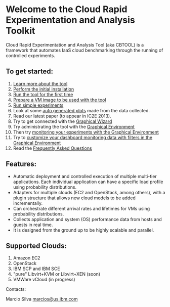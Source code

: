 # Welcome to the Cloud Rapid Experimentation and Analysis Toolkit

Cloud Rapid Experimentation and Analysis Tool (aka CBTOOL) is a framework that automates IaaS cloud benchmarking through the running of controlled experiments.

## To get started:

1. [Learn more about the tool](https://github.com/ibmcb/cbtool/wiki/DOC:-Table-of-Contents)
2. [Perform the initial installation](https://github.com/ibmcb/cbtool/wiki/HOWTO:-Initial-Installation)
3. [Run the tool for the first time](https://github.com/ibmcb/cbtool/wiki/HOWTO:-Running-the-tool-for-the-first-time)
4. [Prepare a VM image to be used with the tool](https://github.com/ibmcb/cbtool/wiki/HOWTO:-Preparing-a-VM-to-be-used-with-CloudBench-on-a-real-cloud)
5. [Run simple experiments](https://github.com/ibmcb/cbtool/wiki/HOWTO:-Run-simple-experiments)
6. Look at some [auto generated plots](https://github.com/ibmcb/cbtool/wiki/HOWTO:-Save-Monitoring-Data-on-the-Command-Line) made from the data collected.
7. Read our latest paper (to appear in IC2E 2013).
8. Try to get connected with the [Graphical Wizard](https://github.com/ibmcb/cbtool/wiki/HOWTO:-Using-the-Wizard-for-first-time-connection)
9. Try administrating the tool with the [Graphical Environment](https://github.com/ibmcb/cbtool/wiki/HOWTO:-Using-the-Graphical-Environment)
10. Then try [monitoring your experiments with the Graphical Environment](https://github.com/ibmcb/cbtool/wiki/HOWTO:-Monitoring-with-the-Graphical-Environment)
11. Try to [customize your dashboard monitoring data with filters in the Graphical Environment](https://github.com/ibmcb/cbtool/wiki/HOWTO:-Customize-Dashboard-Monitoring-in-the-Graphical-Environment)
12. Read the [Frequently Asked Questions](https://github.com/ibmcb/cbtool/wiki/FAQ)

## Features:
- Automatic deployment and controlled execution of multiple multi-tier applications.
Each individual application can have a specific load profile using probability distributions.
- Adapters for multiple clouds (EC2 and OpenStack, among others), with a plugin structure that allows new cloud models to be added incrementally.
- Can orchestrate different arrival rates and lifetimes for VMs using probability distributions.
- Collects application and system (OS) performance data from hosts and guests in real time.
- It is designed from the ground up to be highly scalable and parallel.

## Supported Clouds:

1. Amazon EC2
2. OpenStack
3. IBM SCP and IBM SCE
4. "pure" Libvirt+KVM or Libvirt+XEN (soon)
5. VMWare vCloud (in progress)

Contacts:

Marcio Silva marcios@us.ibm.com
